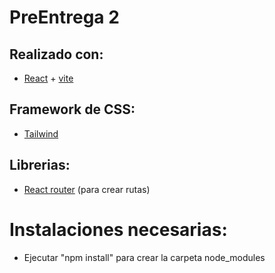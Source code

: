 # PreEntrega 2

## Realizado con:
- [React](https://es.react.dev/) + [vite](https://es.vitejs.dev/)

## Framework de CSS:
- [Tailwind](https://tailwindcss.com/)

## Librerias: 
- [React router](https://reactrouter.com/en/main) (para crear rutas)

# Instalaciones necesarias: 
- Ejecutar "npm install" para crear la carpeta node_modules